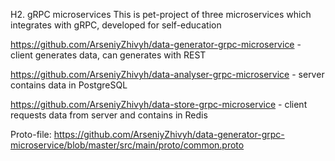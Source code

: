 H2. gRPC microservices
This is pet-project of three microservices which integrates with gRPC, developed for self-education

https://github.com/ArseniyZhivyh/data-generator-grpc-microservice - client generates data, can generates with REST

https://github.com/ArseniyZhivyh/data-analyser-grpc-microservice - server contains data in PostgreSQL

https://github.com/ArseniyZhivyh/data-store-grpc-microservice - client requests data from server and contains in Redis

Proto-file: https://github.com/ArseniyZhivyh/data-generator-grpc-microservice/blob/master/src/main/proto/common.proto
